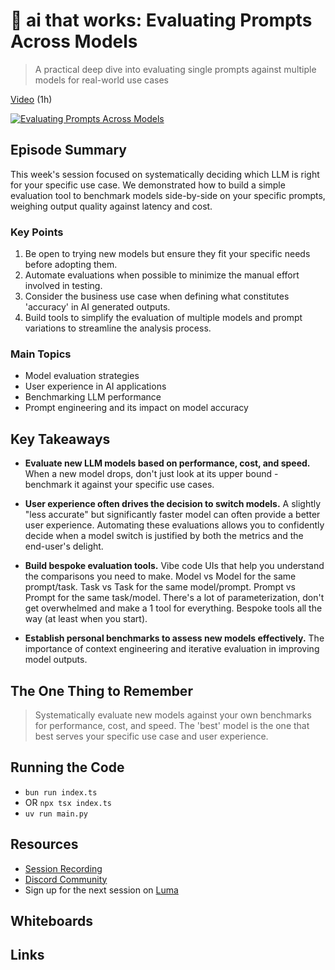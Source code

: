 
# 🦄 ai that works: Evaluating Prompts Across Models

> A practical deep dive into evaluating single prompts against multiple models for real-world use cases

[Video](https://www.youtube.com/watch?v=OawyQOrlubM) (1h)

[![Evaluating Prompts Across Models](https://img.youtube.com/vi/OawyQOrlubM/0.jpg)](https://www.youtube.com/watch?v=OawyQOrlubM)

## Episode Summary

This week's session focused on systematically deciding which LLM is right for your specific use case. We demonstrated how to build a simple evaluation tool to benchmark models side-by-side on your specific prompts, weighing output quality against latency and cost.

### Key Points
1. Be open to trying new models but ensure they fit your specific needs before adopting them.
2. Automate evaluations when possible to minimize the manual effort involved in testing.
3. Consider the business use case when defining what constitutes 'accuracy' in AI generated outputs.
4. Build tools to simplify the evaluation of multiple models and prompt variations to streamline the analysis process.

### Main Topics
- Model evaluation strategies
- User experience in AI applications
- Benchmarking LLM performance
- Prompt engineering and its impact on model accuracy

## Key Takeaways

- **Evaluate new LLM models based on performance, cost, and speed.** When a new model drops, don't just look at its upper bound - benchmark it against your specific use cases.

- **User experience often drives the decision to switch models.** A slightly "less accurate" but significantly faster model can often provide a better user experience. Automating these evaluations allows you to confidently decide when a model switch is justified by both the metrics and the end-user's delight.

- **Build bespoke evaluation tools.** Vibe code UIs that help you understand the comparisons you need to make. Model vs Model for the same prompt/task. Task vs Task for the same model/prompt. Prompt vs Prompt for the same task/model. There's a lot of parameterization, don't get overwhelmed and make a 1 tool for everything. Bespoke tools all the way (at least when you start).

- **Establish personal benchmarks to assess new models effectively.** The importance of context engineering and iterative evaluation in improving model outputs.

## The One Thing to Remember

> Systematically evaluate new models against your own benchmarks for performance, cost, and speed. The 'best' model is the one that best serves your specific use case and user experience.

## Running the Code

- `bun run index.ts`
- OR `npx tsx index.ts`
- `uv run main.py`

## Resources

- [Session Recording](https://www.youtube.com/watch?v=OawyQOrlubM)
- [Discord Community](https://boundaryml.com/discord)
- Sign up for the next session on [Luma](https://lu.ma/baml)

## Whiteboards

## Links
